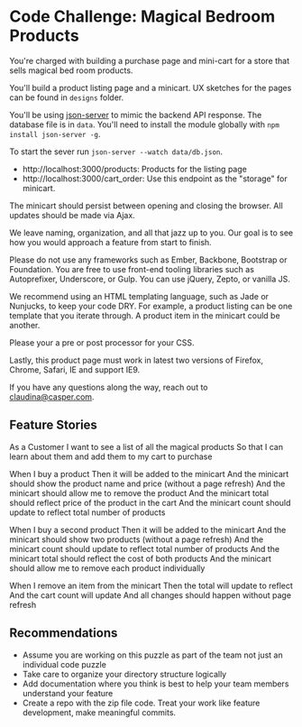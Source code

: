 # Code Challenge: Magical Bedroom Products

You're charged with building a purchase page and mini-cart for a store that sells magical bed room products.

You'll build a product listing page and a minicart. UX sketches for the pages can be found in `designs` folder.

You'll be using [json-server](https://github.com/typicode/json-server) to mimic the backend API response. The database file is in `data`. You'll need to install the module globally with `npm install json-server -g`.

To start the sever run `json-server --watch data/db.json`.

  * http://localhost:3000/products: Products for the listing page
  * http://localhost:3000/cart_order: Use this endpoint as the "storage" for minicart.

The minicart should persist between opening and closing the browser. All updates should be made via Ajax.

We leave naming, organization, and all that jazz up to you. Our goal is to see how you would approach a feature from start to finish.

Please do not use any frameworks such as Ember, Backbone, Bootstrap or Foundation. You are free to use front-end tooling libraries such as Autoprefixer, Underscore, or Gulp. You can use jQuery, Zepto, or vanilla JS.

We recommend using an HTML templating language, such as Jade or Nunjucks, to keep your code DRY. For example, a product listing can be one template that you iterate through. A product item in the minicart could be another.

Please your a pre or post processor for your CSS.

Lastly, this product page must work in latest two versions of Firefox, Chrome, Safari, IE and support IE9.


If you have any questions along the way, reach out to claudina@casper.com.


## Feature Stories

As a Customer
I want to see a list of all the magical products
So that I can learn about them and add them to my cart to purchase

When I buy a product
Then it will be added to the minicart
And the minicart should show the product name and price (without a page refresh)
And the minicart should allow me to remove the product
And the minicart total should reflect price of the product in the cart
And the minicart count should update to reflect total number of products


When I buy a second product
Then it will be added to the minicart
And the minicart should show two products (without a page refresh)
And the minicart count should update to reflect total number of products
And the minicart total should reflect the cost of both products
And the minicart should allow me to remove each product individually

When I remove an item from the minicart
Then the total will update to reflect
And the cart count will update
And all changes should happen without page refresh



## Recommendations

* Assume you are working on this puzzle as part of the team not just an individual code puzzle
* Take care to organize your directory structure logically
* Add documentation where you think is best to help your team members understand your feature
* Create a repo with the zip file code. Treat your work like feature development, make meaningful commits.

